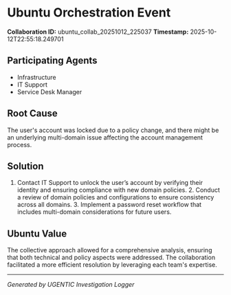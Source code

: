 # Ubuntu Orchestration Event

**Collaboration ID:** ubuntu_collab_20251012_225037
**Timestamp:** 2025-10-12T22:55:18.249701

## Participating Agents

- Infrastructure
- IT Support
- Service Desk Manager

## Root Cause

The user's account was locked due to a policy change, and there might be an underlying multi-domain issue affecting the account management process.

## Solution

1. Contact IT Support to unlock the user’s account by verifying their identity and ensuring compliance with new domain policies. 2. Conduct a review of domain policies and configurations to ensure consistency across all domains. 3. Implement a password reset workflow that includes multi-domain considerations for future users.

## Ubuntu Value

The collective approach allowed for a comprehensive analysis, ensuring that both technical and policy aspects were addressed. The collaboration facilitated a more efficient resolution by leveraging each team's expertise.

---
*Generated by UGENTIC Investigation Logger*
